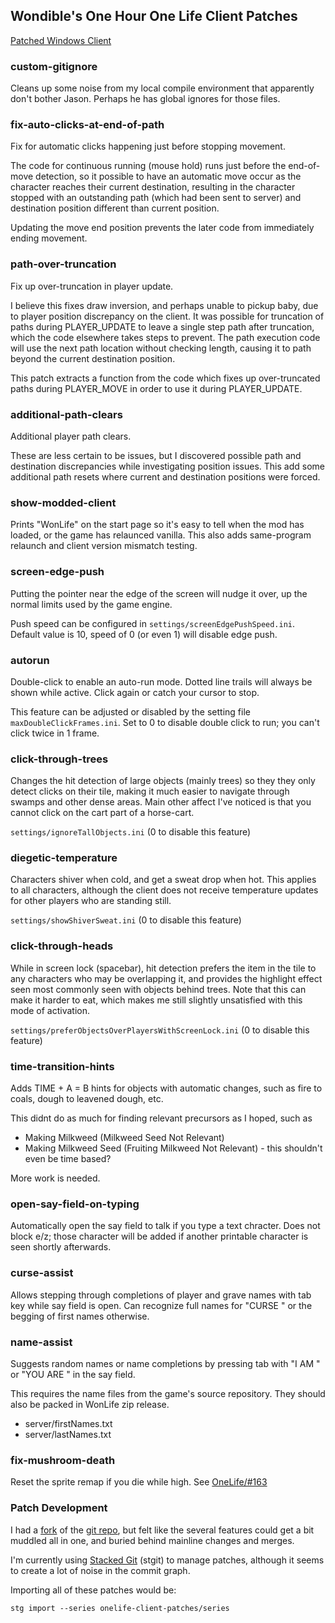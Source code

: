 ## Wondible's One Hour One Life Client Patches

[Patched Windows Client](https://wondible-com-wonlife.s3.amazonaws.com/WonLife-latest.zip)

### custom-gitignore

Cleans up some noise from my local compile environment that apparently don't bother Jason. Perhaps he has global ignores for those files.

### fix-auto-clicks-at-end-of-path

Fix for automatic clicks happening just before stopping movement.

The code for continuous running (mouse hold) runs just before the
end-of-move detection, so it possible to have an automatic move occur as
the character reaches their current destination, resulting in the
character stopped with an outstanding path (which had been sent to server)
and destination position different than current position.

Updating the move end position prevents the later code from immediately
ending movement.

### path-over-truncation

Fix up over-truncation in player update.

I believe this fixes draw inversion, and perhaps unable to pickup baby, due
to player position discrepancy on the client. It was possible for truncation
of paths during PLAYER_UPDATE to leave a single step path after truncation,
which the code elsewhere takes steps to prevent. The path execution code
will use the next path location without checking length, causing it to path
beyond the current destination position.

This patch extracts a function from the code which fixes up over-truncated
paths during PLAYER_MOVE in order to use it during PLAYER_UPDATE.

### additional-path-clears

Additional player path clears.

These are less certain to be issues, but I discovered possible path and
destination discrepancies while investigating position issues. This add some
additional path resets where current and destination positions were forced.

### show-modded-client

Prints "WonLife" on the start page so it's easy to tell when the mod has loaded, or the game has relaunced vanilla. This also adds same-program relaunch and client version mismatch testing.

### screen-edge-push

Putting the pointer near the edge of the screen will nudge it over, up the normal limits used by the game engine.

Push speed can be configured in `settings/screenEdgePushSpeed.ini`. Default value is 10, speed of 0 (or even 1) will disable edge push.

### autorun

Double-click to enable an auto-run mode. Dotted line trails will always be shown while active. Click again or catch your cursor to stop.

This feature can be adjusted or disabled by the setting file `maxDoubleClickFrames.ini`. Set to 0 to disable double click to run; you can't click twice in 1 frame.

### click-through-trees

Changes the hit detection of large objects (mainly trees) so they they only detect clicks on their tile, making it much easier to navigate through swamps and other dense areas. Main other affect I've noticed is that you cannot click on the cart part of a horse-cart.

`settings/ignoreTallObjects.ini` (0 to disable this feature)

### diegetic-temperature

Characters shiver when cold, and get a sweat drop when hot. This applies to all characters, although the client does not receive temperature updates for other players who are standing still.

`settings/showShiverSweat.ini` (0 to disable this feature)

### click-through-heads

While in screen lock (spacebar), hit detection prefers the item in the tile to any characters who may be overlapping it, and provides the highlight effect seen most commonly seen with objects behind trees. Note that this can make it harder to eat, which makes me still slightly unsatisfied with this mode of activation.

`settings/preferObjectsOverPlayersWithScreenLock.ini` (0 to disable this feature)

### time-transition-hints

Adds TIME + A = B hints for objects with automatic changes, such as fire to coals, dough to leavened dough, etc.

This didnt do as much for finding relevant precursors as I hoped, such as

- Making Milkweed (Milkweed Seed Not Relevant)
- Making Milkweed Seed (Fruiting Milkweed Not Relevant) - this shouldn't even be time based?

More work is needed.

### open-say-field-on-typing

Automatically open the say field to talk if you type a text chracter. Does not block e/z; those character will be added if another printable character is seen shortly afterwards.

### curse-assist

Allows stepping through completions of player and grave names with tab key while say field is open.  Can recognize full names for "CURSE " or the begging of first names otherwise.

### name-assist

Suggests random names or name completions by pressing tab with "I AM " or "YOU ARE " in the say field.

This requires the name files from the game's source repository. They should also be packed in WonLife zip release.

- server/firstNames.txt
- server/lastNames.txt

### fix-mushroom-death

Reset the sprite remap if you die while high. See [OneLife/#163](https://github.com/jasonrohrer/OneLife/issues/163)

### Patch Development

I had a [fork](https://github.com/JustinLove/OneLife) of the [git repo](https://github.com/jasonrohrer/OneLife), but felt like the several features could get a bit muddled all in one, and buried behind mainline changes and merges.

I'm currently using [Stacked Git](http://procode.org/stgit/) (stgit) to manage patches, although it seems to create a lot of noise in the commit graph.

Importing all of these patches would be:

`stg import --series onelife-client-patches/series`

